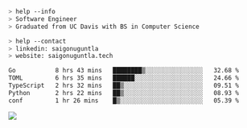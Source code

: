 ```bash
> help --info
> Software Engineer
> Graduated from UC Davis with BS in Computer Science
```

```bash
> help --contact
> linkedin: saigonuguntla
> website: saigonuguntla.tech
```

<!--START_SECTION:waka-->

```txt
Go           8 hrs 43 mins   ████████▒░░░░░░░░░░░░░░░░   32.68 %
TOML         6 hrs 35 mins   ██████░░░░░░░░░░░░░░░░░░░   24.66 %
TypeScript   2 hrs 32 mins   ██▒░░░░░░░░░░░░░░░░░░░░░░   09.51 %
Python       2 hrs 22 mins   ██▒░░░░░░░░░░░░░░░░░░░░░░   08.93 %
conf         1 hr 26 mins    █▒░░░░░░░░░░░░░░░░░░░░░░░   05.39 %
```

<!--END_SECTION:waka-->

![](https://komarev.com/ghpvc/?username=saigonu&color=6A8AFF)
